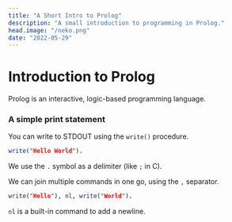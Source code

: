 ```yaml
---
title: "A Short Intro to Prolog"
description: "A small introduction to programming in Prolog."
head.image: "/neko.png"
date: "2022-05-29"
---
```


# Introduction to Prolog

Prolog is an interactive, logic-based programming language. 

### A simple print statement

You can write to STDOUT using the `write()` procedure.

```prolog
write("Hello World").
```

We use the `.` symbol as a delimiter (like `;` in C).

We can join multiple commands in one go, using the `,` separator.

```prolog
write("Hello"), nl, write("World").
```

`nl` is a built-in command to add a newline.